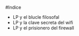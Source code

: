 #Indice

* LP y el blucle filosofal
* LP y la clave secreta del wifi
* LP y el prisionero del firewall
